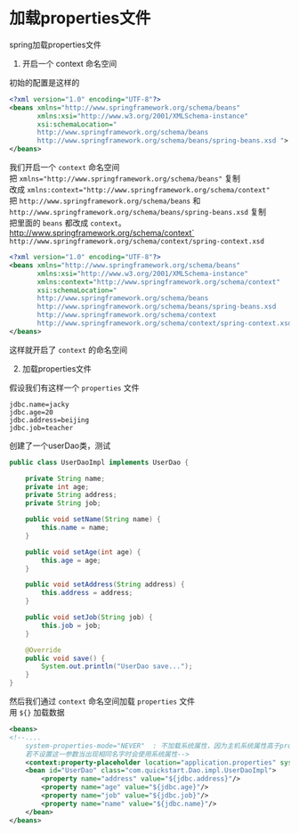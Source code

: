 # 加载properties文件

spring加载properties文件

1. 开启一个 context 命名空间

初始的配置是这样的
```xml
<?xml version="1.0" encoding="UTF-8"?>
<beans xmlns="http://www.springframework.org/schema/beans"
       xmlns:xsi="http://www.w3.org/2001/XMLSchema-instance" 
       xsi:schemaLocation="
       http://www.springframework.org/schema/beans 
       http://www.springframework.org/schema/beans/spring-beans.xsd ">
</beans>

```

我们开启一个 `context` 命名空间  
把 `xmlns="http://www.springframework.org/schema/beans"` 复制  
改成 `xmlns:context="http://www.springframework.org/schema/context"`  
把 `http://www.springframework.org/schema/beans` 和  
`http://www.springframework.org/schema/beans/spring-beans.xsd` 复制  
把里面的 `beans` 都改成 `context`。  
http://www.springframework.org/schema/context` `http://www.springframework.org/schema/context/spring-context.xsd`

```xml
<?xml version="1.0" encoding="UTF-8"?>
<beans xmlns="http://www.springframework.org/schema/beans"
       xmlns:xsi="http://www.w3.org/2001/XMLSchema-instance"
       xmlns:context="http://www.springframework.org/schema/context"
       xsi:schemaLocation="
       http://www.springframework.org/schema/beans 
       http://www.springframework.org/schema/beans/spring-beans.xsd 
       http://www.springframework.org/schema/context
       http://www.springframework.org/schema/context/spring-context.xsd">
</beans>
```

这样就开启了 `context` 的命名空间

2. 加载properties文件

假设我们有这样一个 `properties` 文件  
``` 
jdbc.name=jacky
jdbc.age=20
jdbc.address=beijing
jdbc.job=teacher
```

创建了一个userDao类，测试
```java
public class UserDaoImpl implements UserDao {

    private String name;
    private int age;
    private String address;
    private String job;

    public void setName(String name) {
        this.name = name;
    }

    public void setAge(int age) {
        this.age = age;
    }

    public void setAddress(String address) {
        this.address = address;
    }

    public void setJob(String job) {
        this.job = job;
    }

    @Override
    public void save() {
        System.out.println("UserDao save...");
    }
}
```

然后我们通过 `context` 命名空间加载 `properties` 文件  
用 `${}` 加载数据
```xml
<beans>
<!--....
    system-properties-mode="NEVER"  : 不加载系统属性，因为主机系统属性高于properties文件
    若不设置这一参数当出现相同名字时会使用系统属性-->
    <context:property-placeholder location="application.properties" system-properties-mode="NEVER"/>
    <bean id="UserDao" class="com.quickstart.Dao.impl.UserDaoImpl">
        <property name="address" value="${jdbc.address}"/>
        <property name="age" value="${jdbc.age}"/>
        <property name="job" value="${jdbc.job}"/>
        <property name="name" value="${jdbc.name}"/>
    </bean>
</beans>
```


